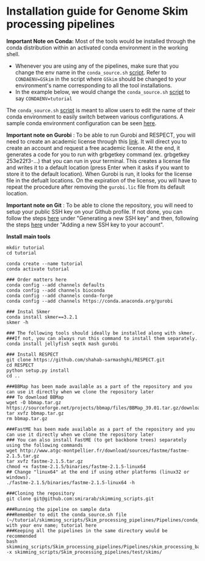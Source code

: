 # Installation guide for Genome Skim processing pipelines

**Important Note on Conda:** Most of the tools would be installed through the conda distribution within an activated conda environment in the working shell. 

* Whenever you are using any of the pipelines, make sure that you change the env name in the `conda_source.sh` [script](https://github.com/smirarab/skimming_scripts/blob/master/conda_source.sh). Refer to `CONDAENV=GSkim` in the script where `GSkim` should be changed to your environment's name corresponding to all the tool installations.
* In the example below, we would change the `conda_source.sh` [script](https://github.com/smirarab/skimming_scripts/blob/master/conda_source.sh) to say `CONDAENV=tutorial`

The `conda_source.sh` [script](https://github.com/smirarab/skimming_scripts/blob/master/conda_source.sh) is meant to allow users to edit the name of their conda environment to easily switch between various configurations. A sample conda environment configuration can be seen [here](https://github.com/smirarab/skimming_scripts/blob/master/Obsolete/environment.yml). 

**Important note on Gurobi** : To be able to run Gurobi and RESPECT, you will need to create an academic license through this [link](https://www.gurobi.com/documentation/9.1/quickstart_mac/obtaining_a_grb_license.html). It will direct you to create an account and request a free academic license. At the end, it generates a code for you to run with grbgetkey command (ex. grbgetkey 253e22f3-...) that you can run in your terminal. This creates a license file and writes it to a default location (press Enter when it asks if you want to store it to the default location). When Gurobi is run, it looks for the license file in the defualt locations. On the expiration of the license, you will have to repeat the procedure after removing the `gurobi.lic` file from its default location.

**Important note on Git** : To be able to clone the repository, you will need to setup your public SSH key on your Github profile. If not done, you can follow the steps [here](https://docs.github.com/en/authentication/connecting-to-github-with-ssh/generating-a-new-ssh-key-and-adding-it-to-the-ssh-agent) under "Generating a new SSH key" and then, following the steps [here](https://docs.github.com/en/authentication/connecting-to-github-with-ssh/adding-a-new-ssh-key-to-your-github-account) under "Adding a new SSH key to your account".

**Install main tools**

```
mkdir tutorial
cd tutorial

conda create --name tutorial
conda activate tutorial

### Order matters here
conda config --add channels defaults
conda config --add channels bioconda
conda config --add channels conda-forge
conda config --add channels https://conda.anaconda.org/gurobi

### Instal Skmer
conda install skmer==3.2.1
skmer -h

### The following tools should ideally be installed along with skmer. 
###If not, you can always run this command to install them separately.
conda install jellyfish seqtk mash gurobi 

### Install RESPECT
git clone https://github.com/shahab-sarmashghi/RESPECT.git
cd RESPECT
python setup.py install
cd ..

###BBMap has been made available as a part of the repository and you can use it directly when we clone the repository later
### To download BBMap
wget -O bbmap.tar.gz https://sourceforge.net/projects/bbmap/files/BBMap_39.01.tar.gz/download
tar xvfz bbmap.tar.gz
rm bbmap.tar.gz

###FastME has been made available as a part of the repository and you can use it directly when we clone the repository later
### You can also install FastME (to get backbone trees) separately using the following commands
wget http://www.atgc-montpellier.fr/download/sources/fastme/fastme-2.1.5.tar.gz
tar xvfz fastme-2.1.5.tar.gz
chmod +x fastme-2.1.5/binaries/fastme-2.1.5-linux64
## Change "linux64" at the end if using other platforms (linux32 or windows).
./fastme-2.1.5/binaries/fastme-2.1.5-linux64 -h

###Cloning the repository 
git clone git@github.com:smirarab/skimming_scripts.git

###Running the pipeline on sample data
###Remember to edit the conda_source.sh file (~/tutorial/skimming_scripts/Skim_processing_pipelines/Pipelines/conda_source.sh) with your env name; tutorial here
###Keeping all the pipelines in the same directory would be recommended
bash skimming_scripts/Skim_processing_pipelines/Pipelines/skim_processing_batch.sh -x skimming_scripts/Skim_processing_pipelines/test/skims/

```

